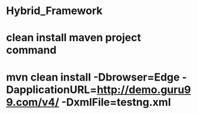 # Hybrid_Framework
# clean install maven project command
# mvn clean install -Dbrowser=Edge -DapplicationURL=http://demo.guru99.com/v4/ -DxmlFile=testng.xml
